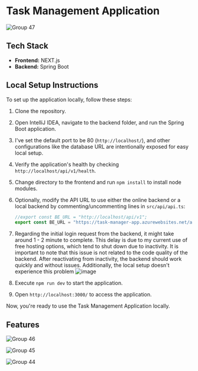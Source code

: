 # Task Management Application
![Group 47](https://github.com/GIHAA/task-management-application/assets/86099252/320834c3-9cbf-4003-b859-f8097be3ff5d)

## Tech Stack
- **Frontend:** NEXT.js
- **Backend:** Spring Boot

## Local Setup Instructions
To set up the application locally, follow these steps:

1. Clone the repository.
2. Open IntelliJ IDEA, navigate to the backend folder, and run the Spring Boot application.
3. I've set the default port to be 80 (`http://localhost/`), and other configurations like the database URL are intentionally exposed for easy local setup.
4. Verify the application's health by checking `http://localhost/api/v1/health`.
5. Change directory to the frontend and run `npm install` to install node modules.
6. Optionally, modify the API URL to use either the online backend or a local backend by commenting/uncommenting lines in `src/api/api.ts`:
   ```typescript
   //export const BE_URL = "http://localhost/api/v1";
   export const BE_URL = "https://task-manager-app.azurewebsites.net/api/v1";

8. Regarding the initial login request from the backend, it might take around 1 - 2 minute to complete. This delay is due to my current use of free hosting options, which tend to shut down due to inactivity. It is important to note that this issue is not related to the code quality of the backend. After reactivating from inactivity, the backend should work quickly and without issues. Additionally, the local setup doesn't experience this problem
   ![image](https://github.com/GIHAA/task-management-application/assets/86099252/96551a34-67fe-48eb-8e3f-5da719b55810)

10. Execute `npm run dev` to start the application.
11. Open `http://localhost:3000/` to access the application.

Now, you're ready to use the Task Management Application locally.

## Features
![Group 46](https://github.com/GIHAA/task-management-application/assets/86099252/7844616b-22c7-4559-930e-f4c5c3ea7115)

![Group 45](https://github.com/GIHAA/task-management-application/assets/86099252/e63116c0-595a-449a-a69e-a99e8431e456)

![Group 44](https://github.com/GIHAA/task-management-application/assets/86099252/7af2878e-98df-4fca-b787-53190f79a381)



